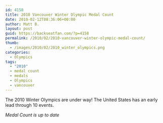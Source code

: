 ```yaml
---
id: 4158
title: 2010 Vancouver Winter Olympic Medal Count
date: 2010-02-12T08:36:06+00:00
author: Matt B.
layout: post
guid: https://backseatfan.com/?p=4158
permalink: /2010/02/2010-vancouver-winter-olympic-medal-count/
thumb:
  - /images/2010/02/2010_winter_olympics.png
categories:
  - Olympics
tags:
  - "2010"
  - medal count
  - medals
  - Olympics
  - vancouver
---
```


<div class="entry">
  <p>
    The 2010 Winter Olympics are under way! The United States has an early lead through 10 events.
  </p>

  <p>
    <em>Medal Count is up to date</em>
  </p>

  <p>
    <br /> <br />
  </p>
</div>
